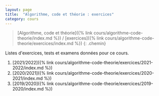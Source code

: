 ```yaml
---
layout: page
title:  "Algorithme, code et théorie : exercices"
category: cours
---
```


> [Algorithme, code et théorie]({% link cours/algorithme-code-theorie/index.md %}) / [exercices]({% link cours/algorithme-code-theorie/exercices/index.md %})
{: .chemin}

Listes d'exercices, tests et examens données pour ce cours.

1. [2021/2022]({% link cours/algorithme-code-theorie/exercices/2021-2022/index.md %})
2. [2020/2021]({% link cours/algorithme-code-theorie/exercices/2020-2021/index.md %})
3. [2019/2020]({% link cours/algorithme-code-theorie/exercices/2019-2020/index.md %})
